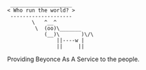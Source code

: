 
```
 ____________________ 
< Who run the world? >
 -------------------- 
        \   ^__^
         \  (oo)\_______
            (__)\       )\/\
                ||----w |
                ||     ||
```
Providing Beyonce As A Service to the people.
